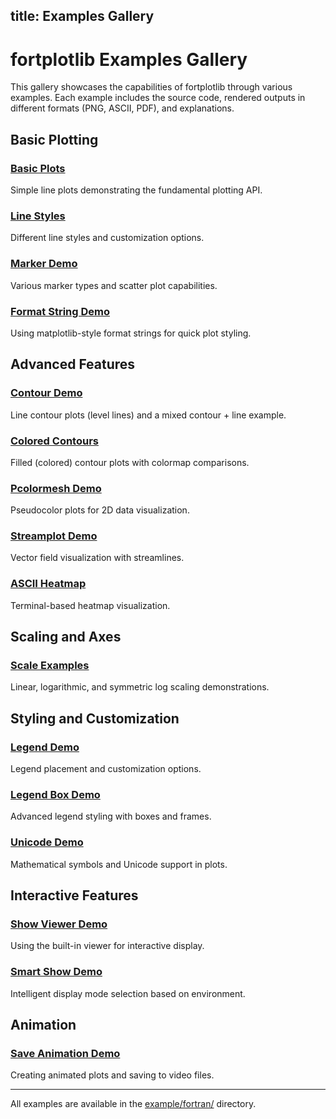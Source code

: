 title: Examples Gallery
---

# fortplotlib Examples Gallery

This gallery showcases the capabilities of fortplotlib through various examples. Each example includes the source code, rendered outputs in different formats (PNG, ASCII, PDF), and explanations.

## Basic Plotting

### [Basic Plots](./basic_plots.html)
Simple line plots demonstrating the fundamental plotting API.

### [Line Styles](./line_styles.html)
Different line styles and customization options.

### [Marker Demo](./marker_demo.html)
Various marker types and scatter plot capabilities.

### [Format String Demo](./format_string_demo.html)
Using matplotlib-style format strings for quick plot styling.

## Advanced Features

### [Contour Demo](./contour_demo.html)
Line contour plots (level lines) and a mixed contour + line example.

### [Colored Contours](./colored_contours.html)
Filled (colored) contour plots with colormap comparisons.

### [Pcolormesh Demo](./pcolormesh_demo.html)
Pseudocolor plots for 2D data visualization.

### [Streamplot Demo](./streamplot_demo.html)
Vector field visualization with streamlines.

### [ASCII Heatmap](./ascii_heatmap.html)
Terminal-based heatmap visualization.

## Scaling and Axes

### [Scale Examples](./scale_examples.html)
Linear, logarithmic, and symmetric log scaling demonstrations.

## Styling and Customization

### [Legend Demo](./legend_demo.html)
Legend placement and customization options.

### [Legend Box Demo](./legend_box_demo.html)
Advanced legend styling with boxes and frames.

### [Unicode Demo](./unicode_demo.html)
Mathematical symbols and Unicode support in plots.

## Interactive Features

### [Show Viewer Demo](./show_viewer_demo.html)
Using the built-in viewer for interactive display.

### [Smart Show Demo](./smart_show_demo.html)
Intelligent display mode selection based on environment.

## Animation

### [Save Animation Demo](./animation.html)
Creating animated plots and saving to video files.


---

All examples are available in the [example/fortran/](https://github.com/krystophny/fortplotlib/tree/main/example/fortran) directory.
